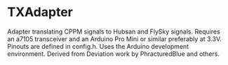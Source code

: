 TXAdapter
=========

Adapter translating CPPM signals to Hubsan and FlySky signals. Requires an a7105 transceiver and an Arduino Pro Mini or similar preferably at 3.3V. Pinouts are defined in config.h. Uses the Arduino development environment. Derived from Deviation work by PhracturedBlue and others.
